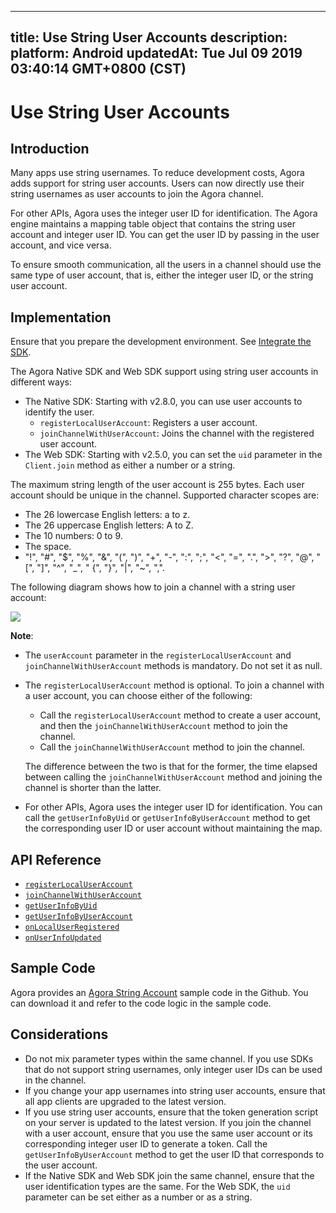 
---
title: Use String User Accounts
description: 
platform: Android
updatedAt: Tue Jul 09 2019 03:40:14 GMT+0800 (CST)
---
# Use String User Accounts
## Introduction
Many apps use string usernames. To reduce development costs, Agora adds support for string user accounts. Users can now directly use their string usernames as user accounts to join the Agora channel.

For other APIs, Agora uses the integer user ID for identification. The Agora engine maintains a mapping table object that contains the string user account and integer user ID. You can get the user ID by passing in the user account, and vice versa.

To ensure smooth communication, all the users in a channel should use the same type of user account, that is, either the integer user ID, or the string user account.



## Implementation

Ensure that you prepare the development environment. See [Integrate the SDK](../../en/Voice/android_video.md).

The Agora Native SDK and Web SDK support using string user accounts in different ways:

- The Native SDK: Starting with v2.8.0, you can use user accounts to identify the user.
  - `registerLocalUserAccount`: Registers a user account.
  - `joinChannelWithUserAccount`: Joins the channel with the registered user account.
- The Web SDK: Starting with v2.5.0, you can set the `uid` parameter in the `Client.join` method as either a number or a string.

The maximum string length of the user account is 255 bytes. Each user account should be unique in the channel. Supported character scopes are:

- The 26 lowercase English letters: a to z.
- The 26 uppercase English letters: A to Z.
- The 10 numbers: 0 to 9.
- The space.
- "!", "#", "$", "%", "&", "(", ")", "+", "-", ":", ";", "<", "=", ".", ">", "?", "@", "[", "]", "^", "_", " {", "}", "|", "~", ",".

The following diagram shows how to join a channel with a string user account:

![](https://web-cdn.agora.io/docs-files/1562139189320)

**Note**:

- The `userAccount` parameter in the `registerLocalUserAccount` and `joinChannelWithUserAccount` methods is mandatory. Do not set it as null.

- The `registerLocalUserAccount` method is optional. To join a channel with a user account, you can choose either of the following:

  - Call the `registerLocalUserAccount` method to create a user account, and then the `joinChannelWithUserAccount` method to join the channel.
  - Call the `joinChannelWithUserAccount` method to join the channel.

  The difference between the two is that for the former, the time elapsed between calling the `joinChannelWithUserAccount` method and joining the channel is shorter than the latter.

- For other APIs, Agora uses the integer user ID for identification. You can call the  `getUserInfoByUid` or `getUserInfoByUserAccount` method to get the corresponding user ID or user account without maintaining the map.

## API Reference

- [`registerLocalUserAccount`](https://docs.agora.io/en/Voice/API%20Reference/java/classio_1_1agora_1_1rtc_1_1_rtc_engine.html#aa37ea6307e4d1513c0031084c16c9acb)
- [`joinChannelWithUserAccount`](https://docs.agora.io/en/Voice/API%20Reference/java/classio_1_1agora_1_1rtc_1_1_rtc_engine.html#a310dbe072dcaec3892c4817cafd0dd88)
- [`getUserInfoByUid`](https://docs.agora.io/en/Voice/API%20Reference/java/classio_1_1agora_1_1rtc_1_1_rtc_engine.html#a9a787b8d0784e196b08f6d0ae26ea19c)
- [`getUserInfoByUserAccount`](https://docs.agora.io/en/Voice/API%20Reference/java/classio_1_1agora_1_1rtc_1_1_rtc_engine.html#afd4119e2d9cc360a2b99eef56f74ae22)
- [`onLocalUserRegistered`](https://docs.agora.io/en/Voice/API%20Reference/java/classio_1_1agora_1_1rtc_1_1_i_rtc_engine_event_handler.html#aca1987909703d84c912e2f1e7f64fb0b)
- [`onUserInfoUpdated`](https://docs.agora.io/en/Voice/API%20Reference/java/classio_1_1agora_1_1rtc_1_1_i_rtc_engine_event_handler.html#aa3e9ead25f7999272d5700c427b2cb3d)

## Sample Code
Agora provides an [Agora String Account](https://github.com/AgoraIO/Advanced-Video/tree/dev/stringified-account/String-Account) sample code in the Github. You can download it and refer to the code logic in the sample code.



## Considerations
- Do not mix parameter types within the same channel. If you use SDKs that do not support string usernames, only integer user IDs can be used in the channel.
- If you change your app usernames into string user accounts, ensure that all app clients are upgraded to the latest version.
- If you use string user accounts, ensure that the token generation script on your server is updated to the latest version. If you join the channel with a user account, ensure that you use the same user account or its corresponding integer user ID to generate a token. Call the `getUserInfoByUserAccount` method to get the user ID that corresponds to the user account.
- If the Native SDK and Web SDK join the same channel, ensure that the user identification types are the same. For the Web SDK, the `uid` parameter can be set either as a number or as a string.

